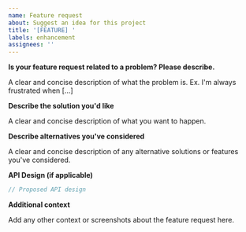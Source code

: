 ```yaml
---
name: Feature request
about: Suggest an idea for this project
title: '[FEATURE] '
labels: enhancement
assignees: ''
---
```


**Is your feature request related to a problem? Please describe.**

A clear and concise description of what the problem is. Ex. I'm always frustrated when [...]

**Describe the solution you'd like**

A clear and concise description of what you want to happen.

**Describe alternatives you've considered**

A clear and concise description of any alternative solutions or features you've considered.

**API Design (if applicable)**

```typescript
// Proposed API design
```

**Additional context**

Add any other context or screenshots about the feature request here.
